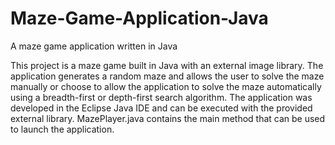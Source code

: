# Maze-Game-Application-Java
A maze game application written in Java

This project is a maze game built in Java with an external image library. The application generates a random maze and allows the user to solve the maze manually or choose to allow the application to solve the maze automatically using a breadth-first or depth-first search algorithm. The application was developed in the Eclipse Java IDE and can be executed with the provided external library. MazePlayer.java contains the main method that can be used to launch the application.
